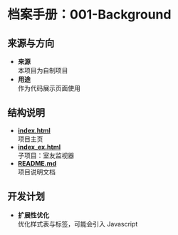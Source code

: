 # **档案手册：001-Background**  

## **来源与方向**  

- **来源**  
本项目为自制项目  
- **用途**  
作为代码展示页面使用  

## **结构说明**  

- **[index.html](./index.html)**  
项目主页  
- **[index_ex.html](./index_ex.html)**  
子项目：室友监视器  
- **[README.md](./README.md)**  
项目说明文档  

## **开发计划**  
- **扩展性优化**  
优化样式表与标签，可能会引入 Javascript  